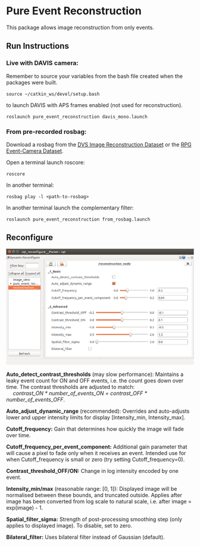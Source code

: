 
# Pure Event Reconstruction

This package allows image reconstruction from only events.

## Run Instructions

### Live with DAVIS camera:

Remember to source your variables from the bash file created when the packages were built.
    
    source ~/catkin_ws/devel/setup.bash
 
to launch DAVIS with APS frames enabled (not used for reconstruction).

    roslaunch pure_event_reconstruction davis_mono.launch
 

    
### From pre-recorded rosbag:
Download a rosbag from the [DVS Image Reconstruction Dataset](https://drive.google.com/drive/folders/1Jv73p1-Hi56HXyal4SHQbzs2zywISOvc?usp=sharing) or the [RPG Event-Camera Dataset](http://rpg.ifi.uzh.ch/davis_data.html).

Open a terminal launch roscore:

    roscore
    
In another terminal:

    rosbag play -l <path-to-rosbag>
    
In another terminal launch the complementary filter:
    
    roslaunch pure_event_reconstruction from_rosbag.launch
         
## Reconfigure

![gui_picture](images/reconfigure.png)

**Auto_detect_contrast_thresholds** (may slow performance): Maintains a leaky event count for ON and OFF events, i.e. the count goes down over time. The contrast thresholds are adjusted to match:<br />
&emsp; *contrast_ON \* number_of_events_ON = contrast_OFF \* number_of_events_OFF*.

**Auto_adjust_dynamic_range** (recommended): Overrides and auto-adjusts lower and upper intensity limits for display \[Intensity_min, Intensity_max\].

**Cutoff_frequency:** Gain that determines how quickly the image will fade over time.

**Cutoff_frequency_per_event_component:** Additional gain parameter that will cause a pixel to fade only when it receives an event. Intended use for when Cutoff_frequency is small or zero (try setting Cutoff_frequency=0).

**Contrast_threshold_OFF/ON:** Change in log intensity encoded by one event.

**Intensity_min/max** (reasonable range: \[0, 1\]): Displayed image will be normalised between these bounds, and truncated outside. Applies after image has been converted from log scale to natural scale, i.e. after image = exp(image) - 1.

**Spatial_filter_sigma:** Strength of post-processing smoothing step (only applies to displayed image). To disable, set to zero.

**Bilateral_filter:** Uses bilateral filter instead of Gaussian (default).
